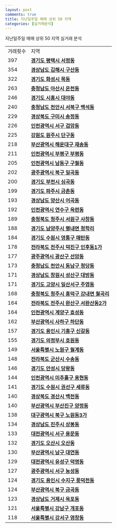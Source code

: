 ```yaml
---
layout: post
comments: true
title: 지난일주일 매매 상위 50 지역
categories: [실거래분석]
---
```


지난일주일 매매 상위 50 지역 실거래 분석

<table>
  <tr>
    <td>거래횟수</td>
    <td>지역</td>
  </tr>

  <tr>
    <td>397</td>
    <td colspan="4" style="font-weight: bold;"><a href="/실거래가/2021/05/28/41220.html">경기도 평택시 서정동</a></td>
  </tr>

  <tr>
    <td>354</td>
    <td colspan="4" style="font-weight: bold;"><a href="/실거래가/2021/05/28/48250.html">경상남도 김해시 구산동</a></td>
  </tr>

  <tr>
    <td>322</td>
    <td colspan="4" style="font-weight: bold;"><a href="/실거래가/2021/05/28/41590.html">경기도 화성시 목동</a></td>
  </tr>

  <tr>
    <td>263</td>
    <td colspan="4" style="font-weight: bold;"><a href="/실거래가/2021/05/28/44200.html">충청남도 아산시 온천동</a></td>
  </tr>

  <tr>
    <td>246</td>
    <td colspan="4" style="font-weight: bold;"><a href="/실거래가/2021/05/28/41390.html">경기도 시흥시 대야동</a></td>
  </tr>

  <tr>
    <td>240</td>
    <td colspan="4" style="font-weight: bold;"><a href="/실거래가/2021/05/28/44133.html">충청남도 천안시 서북구 백석동</a></td>
  </tr>

  <tr>
    <td>229</td>
    <td colspan="4" style="font-weight: bold;"><a href="/실거래가/2021/05/28/47190.html">경상북도 구미시 송정동</a></td>
  </tr>

  <tr>
    <td>226</td>
    <td colspan="4" style="font-weight: bold;"><a href="/실거래가/2021/05/28/28260.html">인천광역시 서구 검암동</a></td>
  </tr>

  <tr>
    <td>225</td>
    <td colspan="4" style="font-weight: bold;"><a href="/실거래가/2021/05/28/42130.html">강원도 원주시 단구동</a></td>
  </tr>

  <tr>
    <td>218</td>
    <td colspan="4" style="font-weight: bold;"><a href="/실거래가/2021/05/28/26350.html">부산광역시 해운대구 재송동</a></td>
  </tr>

  <tr>
    <td>211</td>
    <td colspan="4" style="font-weight: bold;"><a href="/실거래가/2021/05/28/28237.html">인천광역시 부평구 부평동</a></td>
  </tr>

  <tr>
    <td>205</td>
    <td colspan="4" style="font-weight: bold;"><a href="/실거래가/2021/05/28/28200.html">인천광역시 남동구 구월동</a></td>
  </tr>

  <tr>
    <td>202</td>
    <td colspan="4" style="font-weight: bold;"><a href="/실거래가/2021/05/28/29170.html">광주광역시 북구 일곡동</a></td>
  </tr>

  <tr>
    <td>200</td>
    <td colspan="4" style="font-weight: bold;"><a href="/실거래가/2021/05/28/41190.html">경기도 부천시 심곡동</a></td>
  </tr>

  <tr>
    <td>199</td>
    <td colspan="4" style="font-weight: bold;"><a href="/실거래가/2021/05/28/41480.html">경기도 파주시 금촌동</a></td>
  </tr>

  <tr>
    <td>193</td>
    <td colspan="4" style="font-weight: bold;"><a href="/실거래가/2021/05/28/48330.html">경상남도 양산시 어곡동</a></td>
  </tr>

  <tr>
    <td>192</td>
    <td colspan="4" style="font-weight: bold;"><a href="/실거래가/2021/05/28/28185.html">인천광역시 연수구 옥련동</a></td>
  </tr>

  <tr>
    <td>189</td>
    <td colspan="4" style="font-weight: bold;"><a href="/실거래가/2021/05/28/43112.html">충청북도 청주시 서원구 사창동</a></td>
  </tr>

  <tr>
    <td>188</td>
    <td colspan="4" style="font-weight: bold;"><a href="/실거래가/2021/05/28/41360.html">경기도 남양주시 별내면 청학리</a></td>
  </tr>

  <tr>
    <td>184</td>
    <td colspan="4" style="font-weight: bold;"><a href="/실거래가/2021/05/28/41117.html">경기도 수원시 영통구 매탄동</a></td>
  </tr>

  <tr>
    <td>178</td>
    <td colspan="4" style="font-weight: bold;"><a href="/실거래가/2021/05/28/45113.html">전라북도 전주시 덕진구 인후동1가</a></td>
  </tr>

  <tr>
    <td>177</td>
    <td colspan="4" style="font-weight: bold;"><a href="/실거래가/2021/05/28/29200.html">광주광역시 광산구 선암동</a></td>
  </tr>

  <tr>
    <td>173</td>
    <td colspan="4" style="font-weight: bold;"><a href="/실거래가/2021/05/28/44131.html">충청남도 천안시 동남구 청당동</a></td>
  </tr>

  <tr>
    <td>171</td>
    <td colspan="4" style="font-weight: bold;"><a href="/실거래가/2021/05/28/48123.html">경상남도 창원시 성산구 대방동</a></td>
  </tr>

  <tr>
    <td>171</td>
    <td colspan="4" style="font-weight: bold;"><a href="/실거래가/2021/05/28/41287.html">경기도 고양시 일산서구 주엽동</a></td>
  </tr>

  <tr>
    <td>168</td>
    <td colspan="4" style="font-weight: bold;"><a href="/실거래가/2021/05/28/43113.html">충청북도 청주시 흥덕구 강내면 월곡리</a></td>
  </tr>

  <tr>
    <td>164</td>
    <td colspan="4" style="font-weight: bold;"><a href="/실거래가/2021/05/28/45111.html">전라북도 전주시 완산구 서완산동2가</a></td>
  </tr>

  <tr>
    <td>164</td>
    <td colspan="4" style="font-weight: bold;"><a href="/실거래가/2021/05/28/28245.html">인천광역시 계양구 효성동</a></td>
  </tr>

  <tr>
    <td>162</td>
    <td colspan="4" style="font-weight: bold;"><a href="/실거래가/2021/05/28/26380.html">부산광역시 사하구 하단동</a></td>
  </tr>

  <tr>
    <td>157</td>
    <td colspan="4" style="font-weight: bold;"><a href="/실거래가/2021/05/28/41463.html">경기도 용인시 기흥구 신갈동</a></td>
  </tr>

  <tr>
    <td>155</td>
    <td colspan="4" style="font-weight: bold;"><a href="/실거래가/2021/05/28/41150.html">경기도 의정부시 호원동</a></td>
  </tr>

  <tr>
    <td>149</td>
    <td colspan="4" style="font-weight: bold;"><a href="/실거래가/2021/05/28/11350.html">서울특별시 노원구 월계동</a></td>
  </tr>

  <tr>
    <td>148</td>
    <td colspan="4" style="font-weight: bold;"><a href="/실거래가/2021/05/28/45130.html">전라북도 군산시 수송동</a></td>
  </tr>

  <tr>
    <td>146</td>
    <td colspan="4" style="font-weight: bold;"><a href="/실거래가/2021/05/28/41550.html">경기도 안성시 당왕동</a></td>
  </tr>

  <tr>
    <td>144</td>
    <td colspan="4" style="font-weight: bold;"><a href="/실거래가/2021/05/28/28177.html">인천광역시 미추홀구 용현동</a></td>
  </tr>

  <tr>
    <td>141</td>
    <td colspan="4" style="font-weight: bold;"><a href="/실거래가/2021/05/28/41113.html">경기도 수원시 권선구 세류동</a></td>
  </tr>

  <tr>
    <td>140</td>
    <td colspan="4" style="font-weight: bold;"><a href="/실거래가/2021/05/28/47290.html">경상북도 경산시 백천동</a></td>
  </tr>

  <tr>
    <td>140</td>
    <td colspan="4" style="font-weight: bold;"><a href="/실거래가/2021/05/28/26230.html">부산광역시 부산진구 양정동</a></td>
  </tr>

  <tr>
    <td>138</td>
    <td colspan="4" style="font-weight: bold;"><a href="/실거래가/2021/05/28/27230.html">대구광역시 북구 노원동3가</a></td>
  </tr>

  <tr>
    <td>134</td>
    <td colspan="4" style="font-weight: bold;"><a href="/실거래가/2021/05/28/48170.html">경상남도 진주시 상봉동</a></td>
  </tr>

  <tr>
    <td>133</td>
    <td colspan="4" style="font-weight: bold;"><a href="/실거래가/2021/05/28/30170.html">대전광역시 서구 용문동</a></td>
  </tr>

  <tr>
    <td>132</td>
    <td colspan="4" style="font-weight: bold;"><a href="/실거래가/2021/05/28/41370.html">경기도 오산시 오산동</a></td>
  </tr>

  <tr>
    <td>130</td>
    <td colspan="4" style="font-weight: bold;"><a href="/실거래가/2021/05/28/26290.html">부산광역시 남구 대연동</a></td>
  </tr>

  <tr>
    <td>129</td>
    <td colspan="4" style="font-weight: bold;"><a href="/실거래가/2021/05/28/30200.html">대전광역시 유성구 덕명동</a></td>
  </tr>

  <tr>
    <td>127</td>
    <td colspan="4" style="font-weight: bold;"><a href="/실거래가/2021/05/28/29140.html">광주광역시 서구 농성동</a></td>
  </tr>

  <tr>
    <td>124</td>
    <td colspan="4" style="font-weight: bold;"><a href="/실거래가/2021/05/28/41465.html">경기도 용인시 수지구 풍덕천동</a></td>
  </tr>

  <tr>
    <td>124</td>
    <td colspan="4" style="font-weight: bold;"><a href="/실거래가/2021/05/28/26320.html">부산광역시 북구 금곡동</a></td>
  </tr>

  <tr>
    <td>123</td>
    <td colspan="4" style="font-weight: bold;"><a href="/실거래가/2021/05/28/48310.html">경상남도 거제시 옥포동</a></td>
  </tr>

  <tr>
    <td>121</td>
    <td colspan="4" style="font-weight: bold;"><a href="/실거래가/2021/05/28/11680.html">서울특별시 강남구 개포동</a></td>
  </tr>

  <tr>
    <td>118</td>
    <td colspan="4" style="font-weight: bold;"><a href="/실거래가/2021/05/28/11500.html">서울특별시 강서구 염창동</a></td>
  </tr>

</table>
